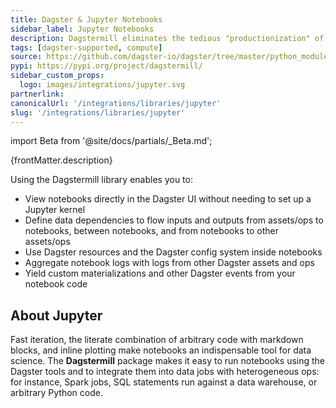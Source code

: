 ```yaml
---
title: Dagster & Jupyter Notebooks
sidebar_label: Jupyter Notebooks
description: Dagstermill eliminates the tedious "productionization" of Jupyter notebooks.
tags: [dagster-supported, compute]
source: https://github.com/dagster-io/dagster/tree/master/python_modules/libraries/dagstermill
pypi: https://pypi.org/project/dagstermill/
sidebar_custom_props:
  logo: images/integrations/jupyter.svg
partnerlink:
canonicalUrl: '/integrations/libraries/jupyter'
slug: '/integrations/libraries/jupyter'
---
```


import Beta from '@site/docs/partials/\_Beta.md';

<Beta />

<p>{frontMatter.description}</p>

Using the Dagstermill library enables you to:

- View notebooks directly in the Dagster UI without needing to set up a Jupyter kernel
- Define data dependencies to flow inputs and outputs from assets/ops to notebooks, between notebooks, and from notebooks to other assets/ops
- Use Dagster resources and the Dagster config system inside notebooks
- Aggregate notebook logs with logs from other Dagster assets and ops
- Yield custom materializations and other Dagster events from your notebook code

## About Jupyter

Fast iteration, the literate combination of arbitrary code with markdown blocks, and inline plotting make notebooks an indispensable tool for data science. The **Dagstermill** package makes it easy to run notebooks using the Dagster tools and to integrate them into data jobs with heterogeneous ops: for instance, Spark jobs, SQL statements run against a data warehouse, or arbitrary Python code.
